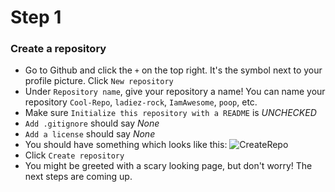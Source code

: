 # Step 1

### Create a repository
- Go to Github and click the `+` on the top right. It's the symbol next to your profile picture. Click `New repository`
- Under `Repository name`, give your repository a name! You can name your repository `Cool-Repo`, `ladiez-rock`, `IamAwesome`, `poop`, etc.
- Make sure `Initialize this repository with a README` is *UNCHECKED*
- `Add .gitignore` should say *None*
- `Add a license` should say *None*
- You should have something which looks like this:
![CreateRepo](https://lh3.googleusercontent.com/WqhNWMmjyCv21yOwY56VNuibrhT1iH9u_ogU3qHFbMxYBen6PVjyVPOhhZujfWBXQtUmoBAwO96RmVam3ZVT-5hzA_6Xh0vuG0voYSw9Syf4B_NWO6tTjFn0XwrZ9xXkV-BJWkOvRSJMpvecXrwpw4TiFnuvZG9yKvaRtwOwzQjWthH-w_DhlcpQ0TqCtloh9m3JDVrk36uNs36VHMN1qmz-Gcs_8za0ZsDkY5TbTDDHTn8NUVY20wJNsyHZwaCPErtwAZm-qpQEgwc2rkd0fuVXShTdNj4VnI67a7CkTSaw67TeeALjHumawAO6benGEu8Oo1jduPrK2YfOAPXczjlxwUpzmtf1YKznOfBUME0WDAP6L8nHaQdrXjqPibDdaHCbg9Gtm5D4yvlop2s6QD6umNN2po5sQTtGtFwDE4U_Io2Qo2zSOCc4U4hBplcTBAjriiYctxTjsoFIdaRhI__hDDun4za9rKXckRAsPGRIlPIqMKTmj2Iwjg_CcG0_QHuZEW8S3vVKH6dgyp98OTvYZZQ8ZAsGEouUF1GuGUvjpy5_vv4eswtCVG86bRpbz41dZA=w857-h621-no)
- Click `Create repository`
- You might be greeted with a scary looking page, but don't worry! The next steps are coming up.
